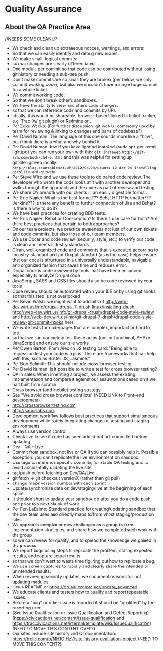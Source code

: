 # Quality Assurance

## About the QA Practice Area

//NEEDS SOME CLEANUP

* We check and clean up extraneous notices, warnings, and errors:
* So that we can easily identify and debug new issues.
* We make small, logical commits:
* so that changes are clearly differentiated.
* One module per commit so that code can be contributed without losing git history or needing a sub-tree push.
* Don't make commits are so small they are broken (per below, we only commit working code), but also we shouldn't have a single huge commit for a whole ticket.
* We commit working code:
* So that we don't break other's sandboxes.
* We have the ability to view and share code changes:
* so that we can reference code and commits by URI.
* Ideally, this would be shareable, browser-based, linked to ticket tracker, e.g. Trac (w/ git plugin) or Redmine or...
* Per Zeke Weeks: (For further discussion: git web UI commonly used by team for reviewing & linking to changes and parts of codebase?)
* Per David Numan: The language of this one sounds more like a "how", but i think there is a what and why behind it.
* Per David Numan: btw if you have lighttpd installed (sudo apt-get install lighttpd) you can run your own with this:
  `git instaweb`
  `http://git-scm.com/book/ch4-6.html` and this was helpful for setting up gitolite+gitweb locally: `http://blog.countableset.ch/2012/04/29/ubuntu-12-dot-04-installing-gitolite-and-gitweb/`
* Per Steve Wirt: and we use these tools to do paired code review. The developer who wrote the code looks at it with another developer and walks through the approach and the code as part of review and testing.
* We share QA breadth with our clients in an easily digestible format.
* Per Eric Napier: What is the best format??? Behat HTTP Formatter??? Jenkins??? Is there any benefit to further connection of Jira and Behat? Is there a way to do it?
* We have best practices for creating BDD tests.
* Per Eric Napier: Behat or Codeception? Is there a use case for both? Are there best practices that pertain to both approaches?
* On our team projects, we practice awareness not just of our own tickets and code commits, but also those of our team members.
* We use Coder and code review (security, style, etc.) to verify our code is clean and meets industry standards
* Clean, well-organized code and comments that is executed according to industry-standard and /or Drupal standard (as is the case) helps ensure that our code is structured in a universally understandable, navigable and organized fashion that saves time and reduces error.
* Drupal code is code reviewed by tools that have been enhanced especially to analyze Drupal code
* JavaScript, SASS and CSS files should also be code reviewed by your tools
* Code review should be automated within your IDE or by using git hooks so that this step is not overlooked
* Per Kevin Walsh: we might want to add bits of <http://web-dev.wirt.us/info/drupal-drupal-7-drush-linux/installing-drush>, <http://web-dev.wirt.us/info/git-drupal-drush/drupal-code-style-review> and <http://web-dev.wirt.us/info/git-drupal-7-drush/drupal-code-style-review-git-commit-hooks> here.
* We write tests for code/pages that are complex, important or hard to test
* so that we can concretely test these areas (unit or functional, PHP or JavaScript) and ensure our site works
* Per Owen Barton: From Alex on JS testing card: "Being able to regression test your code is a plus. There are frameworks that can help with this, such as Buster JS, Jasmine."
* Per Bob Schmitt: This should include cross-browser testing
* Per David Numan: is it possible to write a test for cross browser testing?
* QA in sales: When inheriting a project, we assess the existing implementation and compare it against our assumptions based on if we had built from scratch.
* Cross browser (and mobile) testing strategy
* See "We avoid cross-browser conflicts" (NEED LINK to Front-end development)
* <http://crossbrowsertesting.com>
* <http://saucelabs.com>
* Development workflow follows best practices that support simultaneous development while safely integrating changes to testing and staging environments
* Always use version control
* Check live to see if code has been added but not committed before updating
* Dev - QA - Live
* Commit from sandbox, not live or QA if you can possibly help it. Possible exception: you can't replicate the live environment on sandbox.
* Use tags to reference specific commits, for stable QA testing and to avoid accidentally updating the live site.
* tag/push before fetching on Dev/QA/Live.
* git fetch -> git checkout versionX (rather than git pull)
* change major version number with each sprint
* Update/synchronize data on dev/staging/live at the beginning of each sprint
* It shouldn't hurt to update your sandbox db after you do a code push and prior to a next chunk of work
* Per Fen LaBalme: Standard practice for creating/updating sandbox that the dev team uses and directly maps to/from vhost staging/production sites
* We approach complex or new challenges as a group to form implementation strategies, and share how we completed such work with the group
* so we can review for quality, and to spread the knowledge we gained in the process
* We report bugs using steps to replicate the problem, stating expected results, and capture actual results.
* so that we don't want to waste time figuring out how to replicate a bug.
* We use screen captures to rapidly and clearly share the intended or unintended results.
* When reviewing security updates, we document reasons for not updating modules.
* Use a README or <https://drupal.org/project/update_advanced>
* We educate clients and testers how to qualify and report repeatable issues.
* Before a "bug" or other issue is reported it should be "qualified" by the reporting user.
* (See Issue Qualification or Issue Qualification and Defect Reporting) (<https://civicactions.net/content/issue-qualification> and <https://trac.civicactions.net/internal/template/wiki/IssueQualification>) (NEED TO MOVE THIS CONTENT OVER?)
* Our sites include site history and QI documentation: <https://trello.com/b/MH1OIHzV/site-history-evaluation-project> (NEED TO MOVE THIS CONTENT?)
